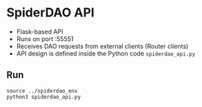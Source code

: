 # SpiderDAO API

- Flask-based API
- Runs on port :55551
- Receives DAO requests from external clients (Router clients)
- API design is defined inside the Python code `spiderdao_api.py`

## Run
    source ../spiderdao_env
    python3 spiderdao_api.py
